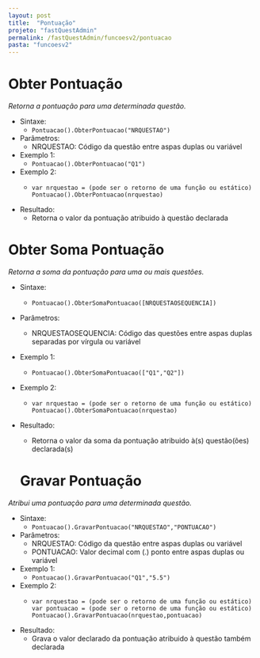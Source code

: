 ```yaml
---
layout: post
title:  "Pontuação"
projeto: "fastQuestAdmin"
permalink: /fastQuestAdmin/funcoesv2/pontuacao
pasta: "funcoesv2"
---
```


# Obter Pontuação
*Retorna a pontuação para uma determinada questão.*

- Sintaxe:
  - `Pontuacao().ObterPontuacao("NRQUESTAO")`
- Parâmetros:
  - NRQUESTAO: Código da questão entre aspas duplas ou variável
- Exemplo 1:
  - `Pontuacao().ObterPontuacao("Q1")`
- Exemplo 2:
  - <pre>
    <code>var nrquestao = (pode ser o retorno de uma função ou estático)
    Pontuacao().ObterPontuacao(nrquestao)</code>
    </pre>
- Resultado:
  - Retorna o valor da pontuação atribuido à questão declarada

# Obter Soma Pontuação
*Retorna a soma da pontuação para uma ou mais questões.*

- Sintaxe:
  - `Pontuacao().ObterSomaPontuacao([NRQUESTAOSEQUENCIA])`
- Parâmetros:
  - NRQUESTAOSEQUENCIA: Código das questões entre aspas duplas separadas por vírgula ou variável
- Exemplo 1:
  - `Pontuacao().ObterSomaPontuacao(["Q1","Q2"])`
- Exemplo 2:
  - <pre>
    <code>var nrquestao = (pode ser o retorno de uma função ou estático)
    Pontuacao().ObterSomaPontuacao(nrquestao)</code>
    </pre>
- Resultado:
  - Retorna o valor da soma da pontuação atribuido à(s) questão(ões) declarada(s)
  
  # Gravar Pontuação
*Atribui uma pontuação para uma determinada questão.*

- Sintaxe:
  - `Pontuacao().GravarPontuacao("NRQUESTAO","PONTUACAO")`
- Parâmetros:
  - NRQUESTAO: Código da questão entre aspas duplas ou variável
  - PONTUACAO: Valor decimal com (.) ponto entre aspas duplas ou variável
- Exemplo 1:
  - `Pontuacao().GravarPontuacao("Q1","5.5")`
- Exemplo 2:
  - <pre>
    <code>var nrquestao = (pode ser o retorno de uma função ou estático)
    var pontuacao = (pode ser o retorno de uma função ou estático)
    Pontuacao().GravarPontuacao(nrquestao,pontuacao)</code>
    </pre>
- Resultado:
  - Grava o valor declarado da pontuação atribuido à questão também declarada
